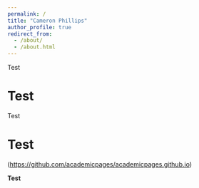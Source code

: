 ```yaml
---
permalink: /
title: "Cameron Phillips"
author_profile: true
redirect_from: 
  - /about/
  - /about.html
---
```


Test

Test
======
Test

Test
======
(https://github.com/academicpages/academicpages.github.io)

**Test**
